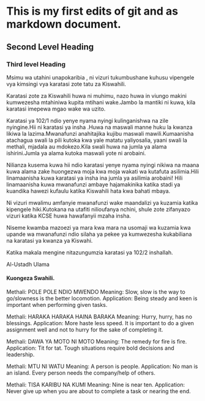 # This is my first edits of git and as markdown document.

## Second Level Heading

### Third level Heading

 Msimu wa utahini unapokaribia , ni vizuri tukumbushane kuhusu vipengele vya kimsingi vya karatasi zote tatu za Kiswahili.

Karatasi zote za Kiswahili huwa ni muhimu, nazo huwa in viungo makini kumwezesha mtahiniwa kupita mtihani wake.Jambo la mantiki ni kuwa, kila karatasi imepewa mgao wake wa uzito.

Karatasi ya 102/1 ndio yenye nyama nyingi kulinganishwa na zile nyingine.Hii ni karatasi ya insha .Huwa na maswali manne huku la kwanza likiwa la lazima.Mwanafunzi anahitajika kujibu maswali mawili.Kumaanisha atachagua swali la pili kutoka kwa yale matatu yaliyosalia, yaani swali la methali, mjadala au mdokezo.Kila swali huwa na jumla ya alama ishirini.Jumla ya alama kutoka maswali yote ni arobaini.

Nilianza kusema kuwa hii ndio karatasi yenye nyama nyingi nikiwa na maana kuwa alama zake huongezwa moja kwa moja wakati wa kutafuta asilimia.Hili linamaanisha kuwa karatasi ya insha ina jumla ya asilimia arobaini! Hili linamaanisha kuwa mwanafunzi ambaye hajamakinika katika stadi ya kuandika hawezi kufaulu katika Kiswahili hata kwa bahati mbaya.

Ni vizuri mwalimu amfanyie mwanafunzi wake maandalizi ya kuzamia katika kipengele hiki.Kutokana na utafiti nilioufanya nchini, shule zote zifanyazo vizuri katika KCSE huwa hawafanyii mzaha insha.

Niseme kwamba mazoezi ya mara kwa mara na usomaji wa kuzamia kwa upande wa mwanafunzi ndio silaha ya pekee ya kumwezesha kukabiliana na karatasi ya kwanza ya Kiswahi.

Katika makala mengine nitazungumzia karatasi ya 102/2 inshallah.

Al-Ustadh Ulama

#### Kuongeza Swahili.

 Methali: POLE POLE NDIO MWENDO
Meaning: Slow, slow is the way to go/slowness is the better locomotion.
Application: Being steady and keen is important when performing given tasks.

Methali: HARAKA HARAKA HAINA BARAKA
Meaning: Hurry, hurry, has no blessings.
Application: More haste less speed. It is important to do a given assignment well and not to hurry for the sake of completing it.

Methali: DAWA YA MOTO NI MOTO
Meaning: The remedy for fire is fire.
Application: Tit for tat. Tough situations require bold decisions and leadership.

Methali: MTU NI WATU
Meaning: A person is people.
Application: No man is an island. Every person needs the company/help of others.

Methali: TISA KARIBU NA KUMI
Meaning: Nine is near ten.
Application: Never give up when you are about to complete a task or nearing the end.